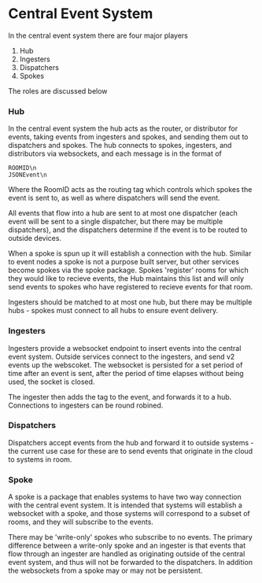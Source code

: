 # Central Event System

In the central event system there are four major players

1. Hub 
2. Ingesters
3. Dispatchers 
4. Spokes

The roles are discussed below

### Hub

In the central event system the hub acts as the router, or distributor for events, taking events from ingesters and spokes, and sending them out to dispatchers and spokes. The hub connects to spokes, ingesters, and distributors via websockets, and each message is in the format of 

```
ROOMID\n
JSONEvent\n
```

Where the RoomID acts as the routing tag which controls which spokes the event is sent to, as well as where dispatchers will send the event. 

All events that flow into a hub are sent to at most one dispatcher (each event will be sent to a single dispatcher, but there may be multiple dispatchers), and the dispatchers determine if the event is to be routed to outside devices. 

When a spoke is spun up it will establish a connection with the hub. Similar to event nodes a spoke is not a purpose built server, but other services become spokes via the spoke package. Spokes 'register' rooms for which they would like to recieve events, the Hub maintains this list and will only send events to spokes who have registered to recieve events for that room. 

Ingesters should be matched to at most one hub, but there may be multiple hubs - spokes must connect to all hubs to ensure event delivery. 

### Ingesters

Ingesters provide a websocket endpoint to insert events into the central event system. Outside services connect to the ingesters, and send v2 events up the webscoket. The websocket is persisted for a set period of time after an event is sent, after the period of time elapses without being used, the socket is closed. 

The ingester then adds the tag to the event, and forwards it to a hub. Connections to ingesters can be round robined. 

### Dispatchers

Dispatchers accept events from the hub and forward it to outside systems - the current use case for these are to send events that originate in the cloud to systems in room. 

### Spoke

A spoke is a package that enables systems to have two way connection with the central event system. It is intended that systems will establish a websocket with a spoke, and those systems will correspond to a subset of rooms, and they will subscribe to the events. 

There may be 'write-only' spokes who subscribe to no events. The primary difference between a write-only spoke and an ingester is that events that flow through an ingester are handled as originating outside of the central event system, and thus will not be forwarded to the dispatchers. In addition the websockets from a spoke may or may not be persistent. 

